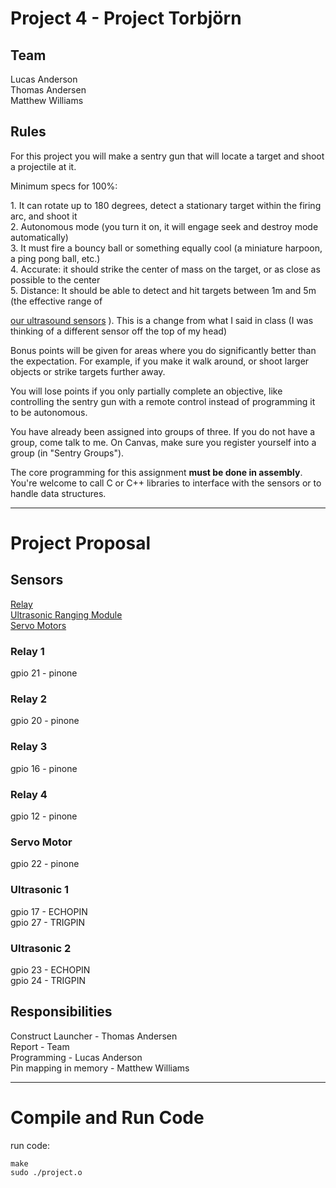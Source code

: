 # Project 4 - Project Torbjörn #

## Team ##
Lucas Anderson <br />
Thomas Andersen <br />
Matthew Williams

## Rules ##
<p>For this project you will make a sentry gun that will locate a target and shoot a projectile at it.</p>

<p>Minimum specs for 100%:</p>
1. It can rotate up to 180 degrees, detect a stationary target within the firing arc, and shoot it <br />
2. Autonomous mode (you turn it on, it will engage seek and destroy mode automatically) <br />
3. It must fire a bouncy ball or something equally cool (a miniature harpoon, a ping pong ball, etc.) <br />
4. Accurate: it should strike the center of mass on the target, or as close as possible to the center <br />
5. Distance: It should be able to detect and hit targets between 1m and 5m (the effective range of

[our ultrasound sensors](https://www.sunfounder.com/learn/sensor-kit-v2-0-for-raspberry-pi-b-plus/lesson-25-ultrasonic-ranging-module-sensor-kit-v2-0-for-b-plus.html)
). This is a change from what I said in class (I was thinking of a different sensor off the top of my head) <br />

Bonus points will be given for areas where you do significantly better than the expectation. For example, if you make it walk around, or shoot larger objects or strike targets further away.

You will lose points if you only partially complete an objective, like controlling the sentry gun with a remote control instead of programming it to be autonomous.

You have already been assigned into groups of three. If you do not have a group, come talk to me. On Canvas, make sure you register yourself into a group (in "Sentry Groups").

The core programming for this assignment <strong>must be done in assembly</strong>. You're welcome to call C or C++ libraries to interface with the sensors or to handle data structures.

- - - -
# Project Proposal #

## Sensors ##
[Relay](https://www.sunfounder.com/learn/sensor-kit-v2-0-for-raspberry-pi-b-plus/lesson-4-relay-module-sensor-kit-v2-0-for-b-plus.html) <br />
[Ultrasonic Ranging Module](https://www.sunfounder.com/learn/sensor-kit-v2-0-for-raspberry-pi-b-plus/lesson-25-ultrasonic-ranging-module-sensor-kit-v2-0-for-b-plus.html) <br />
[Servo Motors](#)

### Relay 1 ###
gpio 21 - pinone
### Relay 2 ###
gpio 20 - pinone
### Relay 3 ###
gpio 16 - pinone
### Relay 4 ###
gpio 12 - pinone
### Servo Motor ###
gpio 22 - pinone
### Ultrasonic 1 ###
gpio 17 - ECHOPIN <br />
gpio 27 - TRIGPIN
### Ultrasonic 2 ###
gpio 23 - ECHOPIN <br />
gpio 24 - TRIGPIN

## Responsibilities ##
Construct Launcher - Thomas Andersen <br />
Report - Team <br />
Programming - Lucas Anderson <br />
Pin mapping in memory - Matthew Williams

- - - -
# Compile and Run Code #
run code: <br />
```
make
sudo ./project.o
```
